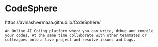 # CodeSphere
https://avinashvermaaa.github.io/CodeSphere/

```
An Online AI Coding platform where you can write, debug and compile your codes. At the same time collaborate with other teammates or colleagues onto a live project and resolve issues and bugs.
```
